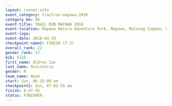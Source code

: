 ```yaml
---
layout: runner-info 
event_category: trailrun-mapawa-2018 
category_km: 5K 
event-title: TRAIL RUN MAPAWA 2018 
event-location: Mapawa Nature Adventure Park, Mapawa, Malasag Cugman, Cagayan de Oro Philippines 
event-logo: 
event-date: 2018-04-29 
checkpoint-name2: FINISH (T-2) 
overall_rank: 22
gender_rank: 17
bib: 5115
first_name: Aldren Ian
last_name: Ministerio
gender: M
team_name: None
start: Sun, 06-15-00 am
checkpoint2: Sun, 07-02-35 am
finish: 0-47-35
status: FINISHER
---
```

